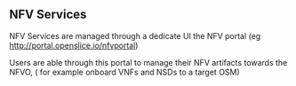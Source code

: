 ## NFV Services 

NFV Services are managed through a dedicate UI the NFV portal (eg http://portal.openslice.io/nfvportal)

Users are able through this portal to manage their NFV artifacts towards the NFVO, ( for example onboard VNFs and NSDs to a target OSM)
